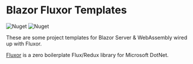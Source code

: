 # Blazor Fluxor Templates

<img alt="Nuget" src="https://img.shields.io/nuget/v/GeekHour.AspNetCore.BlazorFluxor.Templates?style=for-the-badge"> <img alt="Nuget" src="https://img.shields.io/nuget/dt/GeekHour.AspNetCore.BlazorFluxor.Templates?style=for-the-badge">

These are some project templates for Blazor Server & WebAssembly wired up with Fluxor.

[Fluxor](https://github.com/mrpmorris/Fluxor) is a zero boilerplate Flux/Redux library for Microsoft DotNet.
